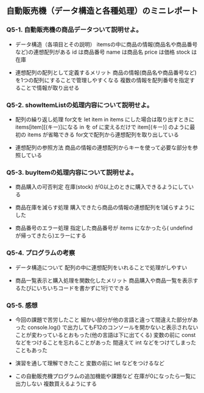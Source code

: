 ## 自動販売機（データ構造と各種処理）のミニレポート
### Q5-1. 自動販売機の商品データついて説明せよ。
* データ構造（各項目とその説明）
itemsの中に商品の情報(商品名や商品番号など)の連想配列がある
id は商品番号
name は商品名
price は価格
stock は在庫

* 連想配列の配列として定義するメリット
商品の情報(商品名や商品番号など)を1つの配列にすることで管理しやすくなる
複数の情報を配列番号を指定することで情報が取り出せる

### Q5-2. showItemListの処理内容について説明せよ。
* 配列の繰り返し処理
for文を  let item in items  にした場合は取り出すときに items[item][(キー)]になる
in を of に変えるだけで item[(キー)] のように最初の items が省略できる
for文で配列から連想配列を取り出している

* 連想配列の参照方法
商品の情報の連想配列からキーを使って必要な部分を参照している

### Q5-3. buyItemの処理内容について説明せよ。
* 商品購入の可否判定
在庫(stock) が0以上のときに購入できるようにしている

* 商品在庫を減らす処理
購入できたら商品の情報の連想配列を1減らすようにした

* 商品番号のエラー処理
指定した商品番号が items になかったら( undefind が帰ってきたら)エラーにする

### Q5-4. プログラムの考察
* データ構造について
配列の中に連想配列をいれることで処理がしやすい

* 商品一覧表示と購入処理を関数化したメリット
商品購入や商品一覧を表示するたびにいちいちコードを書かずに1行でできる

### Q5-5. 感想
* 今回の課題で苦労したこと
細かい部分が他の言語と違って間違えた部分があった
console.log() で出力してもF12のコンソールを開かないと表示されないことが変わっているとおもった(他の言語は下に出てくる)
変数の前に const などをつけることを忘れることがあった
間違えて int などをつけてしまったこともあった

* 演習を通して理解できたこと
変数の前に let などをつけるなど


* この自動販売機プログラムの追加機能や課題など
在庫が0になったら一覧に出力しない
複数買えるようにする
